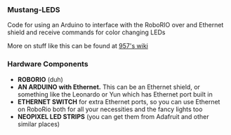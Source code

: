 ### Mustang-LEDS

Code for using an Arduino to interface with the RoboRIO over and Ethernet shield and receive commands for color changing LEDs


More on stuff like this can be found at [957's wiki](https://github.com/konkipstador/957-s-RoboLight/wiki)

### Hardware Components

* **ROBORIO** (duh)
* **AN ARDUINO with Ethernet.** This can be an Ethernet shield, or something like the Leonardo or Yun which has Ethernet port built in
* **ETHERNET SWITCH** for extra Ethernet ports, so you can use Ethernet on RoboRio both for all your necessities and the fancy lights too
* **NEOPIXEL LED STRIPS** (you can get them from Adafruit and other similar places)

